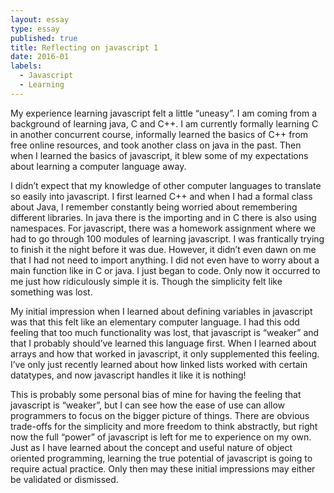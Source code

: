 ```yaml
---
layout: essay
type: essay
published: true
title: Reflecting on javascript 1
date: 2016-01
labels:
  - Javascript
  - Learning
---
```


My experience learning javascript felt a little “uneasy”. I am coming from a background of learning java, C and C++. I am currently formally learning C in another concurrent course, informally learned the basics of C++ from free online resources, and took another class on java in the past. Then when I learned the basics of javascript, it blew some of my expectations about learning a computer language away.

I didn’t expect that my knowledge of other computer languages to translate so easily into javascript. I first learned C++ and when I had a formal class about Java, I remember constantly being worried about remembering different libraries. In java there is the importing and in C there is also using namespaces. For javascript, there was a homework assignment where we had to go through 100 modules of learning javascript. I was frantically trying to finish it the night before it was due. However, it didn’t even dawn on me that I had not need to import anything. I did not even have to worry about a main function like in C or java. I just began to code. Only now it occurred to me just how ridiculously simple it is. Though the simplicity felt like something was lost.

My initial impression when I learned about defining variables in javascript was that this felt like an elementary computer language. I had this odd feeling that too much functionality was lost, that javascript is “weaker” and that I probably should’ve learned this language first. When I learned about arrays and how that worked in javascript, it only supplemented this feeling. I’ve only just recently learned about how linked lists worked with certain datatypes, and now javascript handles it like it is nothing! 

This is probably some personal bias of mine for having the feeling that javascript is “weaker”, but I can see how the ease of use can allow programmers to focus on the bigger picture of things. There are obvious trade-offs for the simplicity and more freedom to think abstractly, but right now the full “power” of javascript is left for me to experience on my own. Just as I have learned about the concept and useful nature of object oriented programming, learning the true potential of javascript is going to require actual practice. Only then may these initial impressions may either be validated or dismissed.
